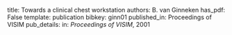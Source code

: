title: Towards a clinical chest workstation
authors: B. van Ginneken
has_pdf: False
template: publication
bibkey: ginn01
published_in: Proceedings of VISIM
pub_details: in: <i>Proceedings of VISIM</i>, 2001
